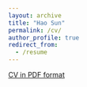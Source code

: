 ```yaml
---
layout: archive
title: "Hao Sun"
permalink: /cv/
author_profile: true
redirect_from:
  - /resume
---
```


<a href="https://holarissun.github.io/files/Hao_Sun.pdf">CV in PDF format</a>
